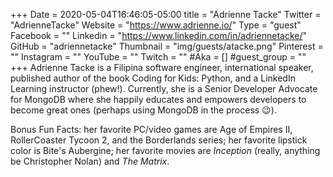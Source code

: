 +++
Date = 2020-05-04T16:46:05-05:00
title = "Adrienne Tacke"
Twitter = "AdrienneTacke"
Website = "https://www.adrienne.io/"
Type = "guest"
Facebook = ""
Linkedin = "https://www.linkedin.com/in/adriennetacke/"
GitHub = "adriennetacke"
Thumbnail = "img/guests/atacke.png"
Pinterest = ""
Instagram = ""
YouTube = ""
Twitch = ""
#Aka = []
#guest_group = ""
+++
Adrienne Tacke is a Filipina software engineer, international speaker, published author of the book Coding for Kids: Python, and a LinkedIn Learning instructor (phew!). Currently, she is a Senior Developer Advocate for MongoDB where she happily educates and empowers developers to become great ones (perhaps using MongoDB in the process 😉).

Bonus Fun Facts: her favorite PC/video games are Age of Empires II, RollerCoaster Tycoon 2, and the Borderlands series; her favorite lipstick color is Bite's Aubergine; her favorite movies are *Inception* (really, anything be Christopher Nolan) and *The Matrix*.
